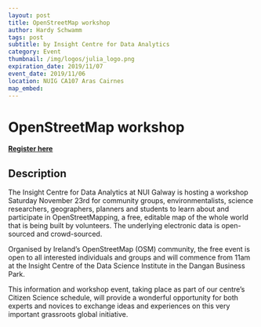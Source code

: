 ```yaml
---
layout: post
title: OpenStreetMap workshop
author: Hardy Schwamm
tags: post
subtitle: by Insight Centre for Data Analytics
category: Event
thumbnail: /img/logos/julia_logo.png
expiration_date: 2019/11/07
event_date: 2019/11/06
location: NUIG CA107 Aras Cairnes
map_embed:
---
```


# OpenStreetMap workshop
[**Register here**](https://www.eventbrite.ie/e/openstreetmap-workshop-tickets-78039926521)
## Description
The Insight Centre for Data Analytics at NUI Galway is hosting a workshop Saturday November 23rd for community groups, environmentalists, science researchers, geographers, planners and students to learn about and participate in OpenStreetMapping, a free, editable map of the whole world that is being built by volunteers. The underlying electronic data is open-sourced and crowd-sourced.

Organised by Ireland’s OpenStreetMap (OSM) community, the free event is open to all interested individuals and groups and will commence from 11am at the Insight Centre of the Data Science Institute in the Dangan Business Park.

This information and workshop event, taking place as part of our centre’s Citizen Science schedule, will provide a wonderful opportunity for both experts and novices to exchange ideas and experiences on this very important grassroots global initiative.
